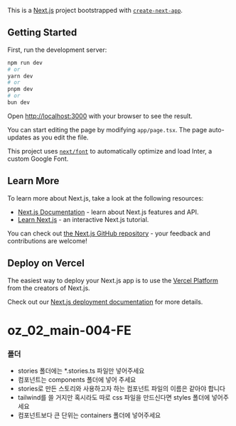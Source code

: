 This is a [Next.js](https://nextjs.org/) project bootstrapped with [`create-next-app`](https://github.com/vercel/next.js/tree/canary/packages/create-next-app).

## Getting Started

First, run the development server:

```bash
npm run dev
# or
yarn dev
# or
pnpm dev
# or
bun dev
```

Open [http://localhost:3000](http://localhost:3000) with your browser to see the result.

You can start editing the page by modifying `app/page.tsx`. The page auto-updates as you edit the file.

This project uses [`next/font`](https://nextjs.org/docs/basic-features/font-optimization) to automatically optimize and load Inter, a custom Google Font.

## Learn More

To learn more about Next.js, take a look at the following resources:

- [Next.js Documentation](https://nextjs.org/docs) - learn about Next.js features and API.
- [Learn Next.js](https://nextjs.org/learn) - an interactive Next.js tutorial.

You can check out [the Next.js GitHub repository](https://github.com/vercel/next.js/) - your feedback and contributions are welcome!

## Deploy on Vercel

The easiest way to deploy your Next.js app is to use the [Vercel Platform](https://vercel.com/new?utm_medium=default-template&filter=next.js&utm_source=create-next-app&utm_campaign=create-next-app-readme) from the creators of Next.js.

Check out our [Next.js deployment documentation](https://nextjs.org/docs/deployment) for more details.

# oz_02_main-004-FE

### 폴더

- stories 폴더에는 \*.stories.ts 파일만 넣어주세요
- 컴포넌트는 components 폴더에 넣어 주세요
- stories로 만든 스토리와 사용하고자 하는 컴포넌트 파일의 이름은 같아야 합니다
- tailwind를 쓸 거지만 혹시라도 따로 css 파일을 만드신다면 styles 폴더에 넣어주세요
- 컴포넌트보다 큰 단위는 containers 폴더에 넣어주세요
